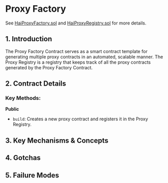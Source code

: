 # Proxy Factory

See [HaiProxyFactory.sol](/src/contracts/proxies/HaiProxyFactory.sol/contract.HaiProxyFactory.html) and [HaiProxyRegistry.sol](/src/contracts/proxies/HaiProxyRegistry.sol/contract.HaiProxyRegistry.html) for more details.

## 1. Introduction

The Proxy Factory Contract serves as a smart contract template for generating multiple proxy contracts in an automated, scalable manner. The Proxy Registry is a registry that keeps track of all the proxy contracts generated by the Proxy Factory Contract.

## 2. Contract Details

### Key Methods:

**Public**

- `build`: Creates a new proxy contract and registers it in the Proxy Registry.

## 3. Key Mechanisms & Concepts

## 4. Gotchas

## 5. Failure Modes
